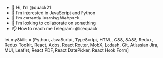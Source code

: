 - 👋 Hi, I’m @quack21
- 👀 I’m interested in JavaScript and Python
- 🌱 I’m currently learning Webpack...
- 💞️ I’m looking to collaborate on something
- 📫 How to reach me Telegram: @icequack

let mySkills = [Python, JavaScript, TypeScript, HTML, CSS, SASS, Redux, Redux Toolkit, React, Axios, React Router, MobX, Lodash, Git, Atlassian Jira, MUI, Leaflet, React PDF, React DatePicker, React Hook Form]

